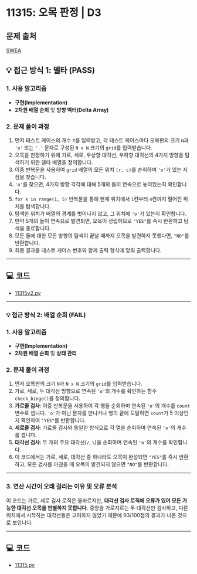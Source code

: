 # 11315: 오목 판정 | D3

## 문제 출처
[SWEA](https://swexpertacademy.com/main/talk/solvingClub/problemView.do?solveclubId=AZgvQCv6GNXHBIT9&contestProbId=AXaSUPYqPYMDFASQ&probBoxId=AZh3fFV6jffHBINp&type=PROBLEM&problemBoxTitle=8%EC%9B%94+2%EC%A3%BC%EC%B0%A8%288%EC%9B%94+18%EC%9D%BC%EA%B9%8C%EC%A7%80+%ED%91%B8%EC%8B%9C%EC%98%A4%29&problemBoxCnt=8)

## 💡 접근 방식 1: 델타 (PASS)

### 1. 사용 알고리즘
* **구현(Implementation)**
* **2차원 배열 순회** 및 **방향 벡터(Delta Array)**

### 2. 문제 풀이 과정
1.  먼저 테스트 케이스의 개수 `T`를 입력받고, 각 테스트 케이스마다 오목판의 크기 `N`과 `'o'` 또는 `'.'` 문자로 구성된 `N x N` 크기의 `grid`를 입력받습니다.
2.  오목을 판정하기 위해 가로, 세로, 우상향 대각선, 우하향 대각선의 4가지 방향을 탐색하기 위한 델타 배열을 정의합니다.
3.  이중 반복문을 사용하여 `grid` 배열의 모든 위치 `(r, c)`를 순회하며 `'o'`가 있는 지점을 찾습니다.
4.  `'o'`를 찾으면, 4가지 방향 각각에 대해 5개의 돌이 연속으로 놓여있는지 확인합니다.
5.  `for k in range(1, 5)` 반복문을 통해 현재 위치에서 `1`칸부터 `4`칸까지 떨어진 위치를 탐색합니다.
6.  탐색한 위치가 배열의 경계를 벗어나지 않고, 그 위치에 `'o'`가 있는지 확인합니다.
7.  만약 5개의 돌이 연속으로 발견되면, 오목이 성립하므로 `"YES"`를 즉시 반환하고 탐색을 종료합니다.
8.  모든 돌에 대한 모든 방향의 탐색이 끝날 때까지 오목을 발견하지 못했다면, `"NO"`를 반환합니다.
9.  최종 결과를 테스트 케이스 번호와 함께 출력 형식에 맞춰 출력합니다.

---

## 💻 코드
* [11315v2.py](11315v2.py)


---

### 💡 접근 방식 2: 배열 순회 (FAIL)

### 1. 사용 알고리즘
* **구현(Implementation)**
* **2차원 배열 순회** 및 **상태 관리**

### 2. 문제 풀이 과정
1.  먼저 오목판의 크기 `N`과 `N x N` 크기의 `grid`를 입력받습니다.
2.  가로, 세로, 두 대각선 방향으로 연속된 `'o'`의 개수를 확인하는 함수 `check_bingo()`를 정의합니다.
3.  **가로줄 검사**: 이중 반복문을 사용하여 각 행을 순회하며 연속된 `'o'`의 개수를 `count` 변수로 셉니다. `'o'`가 아닌 문자를 만나거나 행의 끝에 도달하면 `count`가 5 이상인지 확인하여 `"YES"`를 반환합니다.
4.  **세로줄 검사**: 가로줄 검사와 동일한 방식으로 각 열을 순회하며 연속된 `'o'`의 개수를 셉니다.
5.  **대각선 검사**: 두 개의 주요 대각선(`/`, `\`)을 순회하며 연속된 `'o'`의 개수를 확인합니다.
6.  이 코드에서는 가로, 세로, 대각선 중 하나라도 오목이 완성되면 `"YES"`를 즉시 반환하고, 모든 검사를 마쳤을 때 오목이 발견되지 않으면 `"NO"`를 반환합니다.

---

### 3. 연산 시간이 오래 걸리는 이유 및 오류 분석
이 코드는 가로, 세로 검사 로직은 올바르지만, **대각선 검사 로직에 오류가 있어 모든 가능한 대각선 오목을 판별하지 못합니다.** 중앙을 가로지르는 두 대각선만 검사하고, 다른 위치에서 시작하는 대각선들은 고려하지 않았기 때문에 93/100점의 결과가 나온 것으로 보입니다.

---
## 💻 코드
* [11315.py](11315.py)